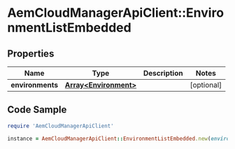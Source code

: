 # AemCloudManagerApiClient::EnvironmentListEmbedded

## Properties

Name | Type | Description | Notes
------------ | ------------- | ------------- | -------------
**environments** | [**Array&lt;Environment&gt;**](Environment.md) |  | [optional] 

## Code Sample

```ruby
require 'AemCloudManagerApiClient'

instance = AemCloudManagerApiClient::EnvironmentListEmbedded.new(environments: null)
```


